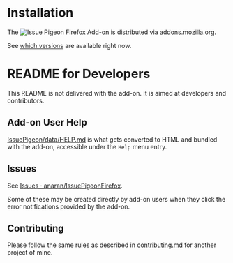# Installation

The ![][icon] Firefox Add-on is distributed via addons.mozilla.org.

[icon]: IssuePigeon/data/icon48.png "Issue Pigeon"

See [which versions](https://addons.mozilla.org/en-US/firefox/addon/issue-pigeon/versions/) are available right now.

# README for Developers

This README is not delivered with the add-on. It is aimed at
developers and contributors.

## Add-on User Help

[IssuePigeon/data/HELP.md](IssuePigeon/data/HELP.md) is what gets converted to HTML and bundled with the add-on, accessible under the `Help` menu entry.

## Issues

See [Issues ·
anaran/IssuePigeonFirefox](https://github.com/anaran/IssuePigeonFirefox/issues).

Some of these may be created directly by add-on users when they click
the error notifications provided by the add-on.

## Contributing

Please follow the same rules as described in
[contributing.md](https://github.com/anaran/LastScrollChrome/blob/master/contributing.md)
for another project of mine.
